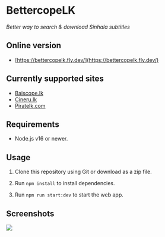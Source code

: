 # BettercopeLK

_Better way to search & download Sinhala subtitles_

## Online version

- [https://bettercopelk.fly.dev/](https://bettercopelk.fly.dev/)

## Currently supported sites

- [Baiscope.lk](https://baiscopelk.com/)
- [Cineru.lk](https://cineru.lk/)
- [Piratelk.com](https://piratelk.com/)

## Requirements

- Node.js v16 or newer.

## Usage

1. Clone this repository using Git or download as a zip file.

2. Run `npm install` to install dependencies.

3. Run `npm run start:dev` to start the web app.

## Screenshots

<img src="https://i.imgur.com/x5zEO6s.png"/>
